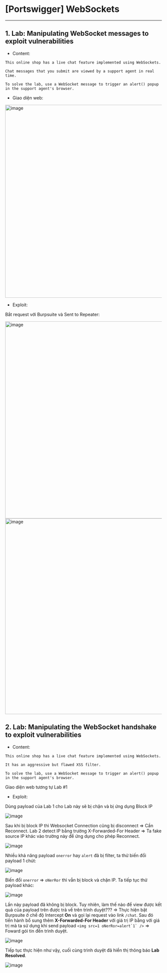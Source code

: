 # [Portswigger] WebSockets

***

## 1. Lab: Manipulating WebSocket messages to exploit vulnerabilities

* Content: 
```
This online shop has a live chat feature implemented using WebSockets.

Chat messages that you submit are viewed by a support agent in real time.

To solve the lab, use a WebSocket message to trigger an alert() popup in the support agent's browser.
```

* Giao diện web:
<img width="621" alt="image" src="https://github.com/nguyenkhai98/nguyenkhai98.github.io/assets/51147179/4863f28f-ee8e-4f85-a362-e674c9b5d436">

* Exploit:

Bắt request với Burpsuite và Sent to Repeater:

<img width="634" alt="image" src="https://github.com/nguyenkhai98/nguyenkhai98.github.io/assets/51147179/e42ab7f8-8cd9-4c04-b23d-d3d359c0206b">

<img width="630" alt="image" src="https://github.com/nguyenkhai98/nguyenkhai98.github.io/assets/51147179/ee8ca367-37e0-44f0-aa52-45b84c6a3831">


## 2. Lab: Manipulating the WebSocket handshake to exploit vulnerabilities

* Content:
```
This online shop has a live chat feature implemented using WebSockets.

It has an aggressive but flawed XSS filter.

To solve the lab, use a WebSocket message to trigger an alert() popup in the support agent's browser.
```

Giao diện web tương tự Lab #1

* Exploit:

Dùng payload của Lab 1 cho Lab này sẽ bị chặn và bị ứng dụng Block IP

![image](https://github.com/nguyenkhai98/nguyenkhai98.github.io/assets/51147179/46c1088c-567a-4bff-b369-6e2b2ed90427)

Sau khi bị block IP thì Websocket Connection cũng bị disconnect => Cần Reconnect. Lab 2 detect IP bằng trường X-Forwarded-For Header => Ta fake source IP khác vào trường này để ứng dụng cho phép Reconnect.

![image](https://github.com/nguyenkhai98/nguyenkhai98.github.io/assets/51147179/927ef4f0-baa8-44b6-b2dd-42b60851d19a)

Nhiều khả năng payload `onerror` hay `alert` đã bị filter, ta thử biến đổi payload 1 chút:

![image](https://github.com/nguyenkhai98/nguyenkhai98.github.io/assets/51147179/cf00a12a-915d-4562-8608-9ca35f23574f)

Biến đổi `onerror` => `oNerRor` thì vẫn bị block và chặn IP. Ta tiếp tục thử payload khác:

![image](https://github.com/nguyenkhai98/nguyenkhai98.github.io/assets/51147179/edc02a7c-5718-473f-bf72-b9300abf40ca)

Lần này payload đã không bị block. Tuy nhiên, làm thế nào để view được kết quả của payload trên được trả về trên trình duyệt???
=> Thực hiện bật Burpsuite ở chế độ Intercept **On** và gọi lại request vào link `/chat`. Sau đó tiến hành bổ sung thêm **X-Forwarded-For Header** với giá trị IP bằng với giá trị mà ta sử dụng khi send payload ```<img src=1 oNerRor=alert`1` />``` => Foward gói tin đến trình duyệt.

![image](https://github.com/nguyenkhai98/nguyenkhai98.github.io/assets/51147179/d52a8401-c478-4374-b1ed-fc5e0a3db5f2)

Tiếp tục thực hiện như vậy, cuối cùng trình duyệt đã hiển thị thông báo **Lab Resolved**.

![image](https://github.com/nguyenkhai98/nguyenkhai98.github.io/assets/51147179/a92c0ce1-fe3a-4f53-b410-97079d20be91)

